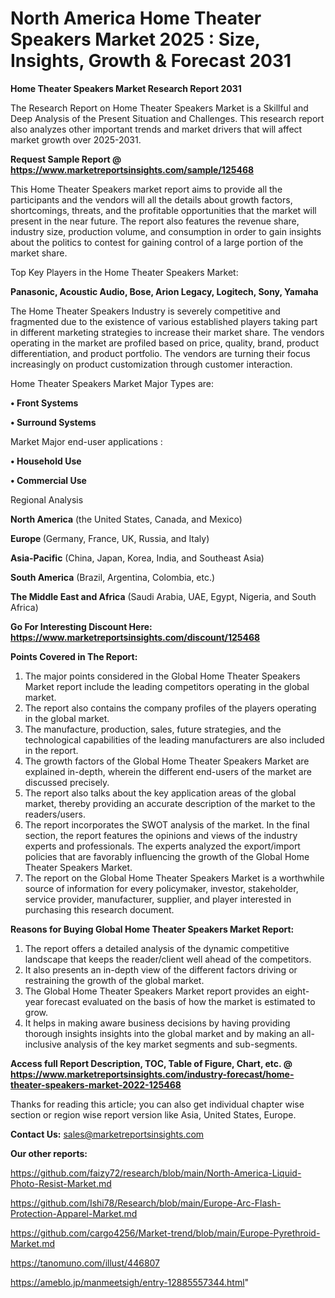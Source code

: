 # North America Home Theater Speakers Market 2025 : Size, Insights, Growth & Forecast 2031

<strong>Home Theater Speakers Market Research Report 2031</strong>

The Research Report on Home Theater Speakers Market is a Skillful and Deep Analysis of the Present Situation and Challenges. This research report also analyzes other important trends and market drivers that will affect market growth over 2025-2031.

<strong>Request Sample Report @ <a href=https://www.marketreportsinsights.com/sample/125468>https://www.marketreportsinsights.com/sample/125468</a></strong>

This Home Theater Speakers market report aims to provide all the participants and the vendors will all the details about growth factors, shortcomings, threats, and the profitable opportunities that the market will present in the near future. The report also features the revenue share, industry size, production volume, and consumption in order to gain insights about the politics to contest for gaining control of a large portion of the market share.

Top Key Players in the Home Theater Speakers Market:

<strong>Panasonic, Acoustic Audio, Bose, Arion Legacy, Logitech, Sony, Yamaha</strong>

The Home Theater Speakers Industry is severely competitive and fragmented due to the existence of various established players taking part in different marketing strategies to increase their market share. The vendors operating in the market are profiled based on price, quality, brand, product differentiation, and product portfolio. The vendors are turning their focus increasingly on product customization through customer interaction.

Home Theater Speakers Market Major Types are:

<strong>• Front Systems

• Surround Systems</strong>

Market Major end-user applications :

<strong>• Household Use

• Commercial Use</strong>

Regional Analysis

</u><strong><b>North America</b></strong> (the United States, Canada, and Mexico)

<strong><b>Europe </b></strong>(Germany, France, UK, Russia, and Italy)

<strong><b>Asia-Pacific</b></strong> (China, Japan, Korea, India, and Southeast Asia)

<strong><b>South America</b></strong> (Brazil, Argentina, Colombia, etc.)

<strong><b>The Middle East and Africa</b></strong> (Saudi Arabia, UAE, Egypt, Nigeria, and South Africa)

<strong>Go For Interesting Discount Here: <a href=https://www.marketreportsinsights.com/discount/125468>https://www.marketreportsinsights.com/discount/125468</a></strong>

<strong>Points Covered in The Report:</strong>
<ol>
  <li>The major points considered in the Global Home Theater Speakers Market report include the leading competitors operating in the global market.</li>
  <li>The report also contains the company profiles of the players operating in the global market.</li>
  <li>The manufacture, production, sales, future strategies, and the technological capabilities of the leading manufacturers are also included in the report.</li>
  <li>The growth factors of the Global Home Theater Speakers Market are explained in-depth, wherein the different end-users of the market are discussed precisely.</li>
  <li>The report also talks about the key application areas of the global market, thereby providing an accurate description of the market to the readers/users.</li>
  <li>The report incorporates the SWOT analysis of the market. In the final section, the report features the opinions and views of the industry experts and professionals. The experts analyzed the export/import policies that are favorably influencing the growth of the Global Home Theater Speakers Market.</li>
  <li>The report on the Global Home Theater Speakers Market is a worthwhile source of information for every policymaker, investor, stakeholder, service provider, manufacturer, supplier, and player interested in purchasing this research document.</li>
</ol>
<strong>Reasons for Buying Global Home Theater Speakers Market Report:</strong>

<ol>
  <li>The report offers a detailed analysis of the dynamic competitive landscape that keeps the reader/client well ahead of the competitors.</li>
  <li>It also presents an in-depth view of the different factors driving or restraining the growth of the global market.</li>
  <li>The Global Home Theater Speakers Market report provides an eight-year forecast evaluated on the basis of how the market is estimated to grow.</li>
  <li>It helps in making aware business decisions by having providing thorough insights insights into the global market and by making an all-inclusive analysis of the key market segments and sub-segments.</li>
</ol>
<strong>Access full Report Description, TOC, Table of Figure, Chart, etc. @ <a href=https://www.marketreportsinsights.com/industry-forecast/home-theater-speakers-market-2022-125468>https://www.marketreportsinsights.com/industry-forecast/home-theater-speakers-market-2022-125468</a></strong>


Thanks for reading this article; you can also get individual chapter wise section or region wise report version like Asia, United States, Europe.

<strong>Contact Us:</strong>
sales@marketreportsinsights.com

<strong>Our other reports:</strong>

<a href=https://github.com/faizy72/research/blob/main/North-America-Liquid-Photo-Resist-Market.md>https://github.com/faizy72/research/blob/main/North-America-Liquid-Photo-Resist-Market.md</a>

<a href=https://github.com/Ishi78/Research/blob/main/Europe-Arc-Flash-Protection-Apparel-Market.md>https://github.com/Ishi78/Research/blob/main/Europe-Arc-Flash-Protection-Apparel-Market.md</a>

<a href=https://github.com/cargo4256/Market-trend/blob/main/Europe-Pyrethroid-Market.md>https://github.com/cargo4256/Market-trend/blob/main/Europe-Pyrethroid-Market.md</a>

<a href=https://tanomuno.com/illust/446807>https://tanomuno.com/illust/446807</a>

<a href=https://ameblo.jp/manmeetsigh/entry-12885557344.html>https://ameblo.jp/manmeetsigh/entry-12885557344.html</a>"
